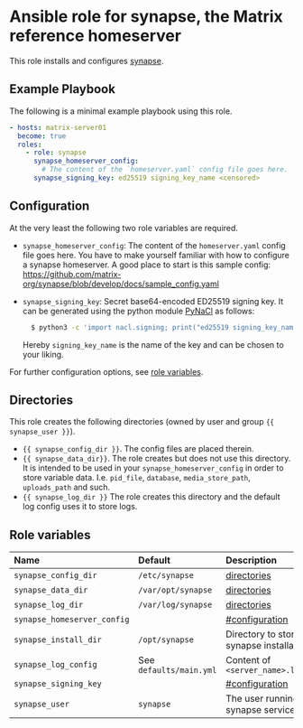 # Ansible role for synapse, the Matrix reference homeserver

This role installs and configures [synapse](https://github.com/matrix-org/synapse).

## Example Playbook

The following is a minimal example playbook using this role.

```yml
- hosts: matrix-server01
  become: true
  roles:
    - role: synapse
      synapse_homeserver_config:
        # The content of the `homeserver.yaml` config file goes here.
      synapse_signing_key: ed25519 signing_key_name <censored>
```

## Configuration

At the very least the following two role variables are required.

* `synapse_homeserver_config`:
  The content of the `homeserver.yaml` config file goes here.
  You have to make yourself familiar with how to configure a synapse homeserver.
  A good place to start is this sample config:
  https://github.com/matrix-org/synapse/blob/develop/docs/sample_config.yaml
* `synapse_signing_key`:
  Secret base64-encoded ED25519 signing key.
  It can be generated using the python module
  [PyNaCl](https://pynacl.readthedocs.io/)
  as follows:

  ```bash
    $ python3 -c 'import nacl.signing; print("ed25519 signing_key_name {}".format(nacl.signing.SigningKey.generate().encode(encoder=nacl.encoding.Base64Encoder).decode()))'
  ```

  Hereby `signing_key_name` is the name of the key and can be chosen to your liking.

For further configuration options, see [role variables](#role-variables).

## Directories

This role creates the following directories (owned by user and group `{{ synapse_user }}`).

* `{{ synapse_config_dir }}`.
  The config files are placed therein.
* `{{ synapse_data_dir}}`.
  The role creates but does not use this directory.
  It is intended to be used in your `synapse_homeserver_config` in order to store variable data.
  I.e. `pid_file`, `database`, `media_store_path`, `uploads_path` and such.
* `{{ synapse_log_dir }}`
  The role creates this directory and the default log config uses it to store logs.

## Role variables

| Name                        | Default                 | Description                                 |
| :-------------------------- | :---------------------- | :------------------------------------------ |
| `synapse_config_dir`        | `/etc/synapse`          | [directories](#directories)                 |
| `synapse_data_dir`          | `/var/opt/synapse`      | [directories](#directories)                 |
| `synapse_log_dir`           | `/var/log/synapse`      | [directories](#directories)                 |
| `synapse_homeserver_config` |                         | [#configuration](#configuration)            |
| `synapse_install_dir`       | `/opt/synapse`          | Directory to store the synapse installation |
| `synapse_log_config`        | See `defaults/main.yml` | Content of `<server_name>.log.config`       |
| `synapse_signing_key`       |                         | [#configuration](#configuration)            |
| `synapse_user`              | `synapse`               | The user running the synapse service        |
